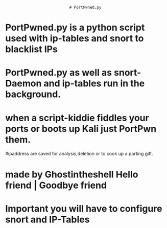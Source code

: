                                 # PortPwned.py
# PortPwned.py is a python script used with ip-tables and snort to blacklist IPs  
# PortPwned.py as well as snort-Daemon and ip-tables run in the background. 
# when a script-kiddie fiddles your ports or boots up Kali just PortPwn them. 
#ipaddress are saved for analysis,deletion or to cook up a parting gift.
# made by Ghostintheshell Hello friend | Goodbye friend 
# Important you will have to configure snort and IP-Tables 
